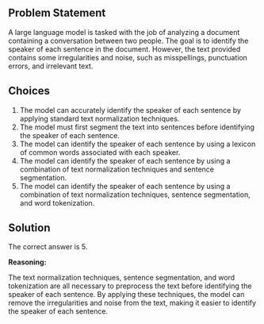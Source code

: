 ## Problem Statement

A large language model is tasked with the job of analyzing a document containing a conversation between two people. The goal is to identify the speaker of each sentence in the document. However, the text provided contains some irregularities and noise, such as misspellings, punctuation errors, and irrelevant text.

## Choices

1. The model can accurately identify the speaker of each sentence by applying standard text normalization techniques.
2. The model must first segment the text into sentences before identifying the speaker of each sentence.
3. The model can identify the speaker of each sentence by using a lexicon of common words associated with each speaker.
4. The model can identify the speaker of each sentence by using a combination of text normalization techniques and sentence segmentation.
5. The model can identify the speaker of each sentence by using a combination of text normalization techniques, sentence segmentation, and word tokenization.

## Solution

The correct answer is 5.

**Reasoning:**

The text normalization techniques, sentence segmentation, and word tokenization are all necessary to preprocess the text before identifying the speaker of each sentence. By applying these techniques, the model can remove the irregularities and noise from the text, making it easier to identify the speaker of each sentence.